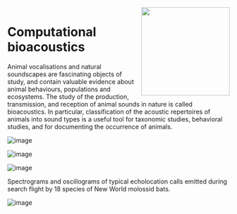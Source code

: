 
<img align="right" width="200" height="200" src="https://avatars.githubusercontent.com/u/115706761?s=400&u=7c6cae892816e172b0b7eef99f2d32adb948c6ad&v=4">

# Computational bioacoustics

Animal vocalisations and natural soundscapes are fascinating objects of study, and contain valuable evidence about animal behaviours, populations and ecosystems.
The study of the production, transmission, and reception of animal sounds in nature is called bioacoustics.
In particular, classification of the acoustic repertoires of animals into sound types is a useful tool for taxonomic studies, behavioral studies, and for documenting the occurrence of animals.


![image](https://github.com/HR-DATA-FABRIC/CLASSIFYING_ANIMAL_SOUNDS-with-MACHINE_LEARNING/assets/684692/f48cc7d4-8497-4610-93ef-a18c219f5546)



![image](https://github.com/HR-DATA-FABRIC/CLASSIFYING_ANIMAL_SOUNDS-with-MACHINE_LEARNING/assets/684692/3273ff1c-bbec-49f6-a89d-157202d18773)

![image](https://github.com/HR-DATA-FABRIC/CLASSIFYING_ANIMAL_SOUNDS-with-MACHINE_LEARNING/assets/684692/e2ad7597-484b-40d3-b02e-15ca445b0a9b)

Spectrograms and oscillograms of typical echolocation calls emitted during search flight by 18
species of New World molossid bats.


![image](https://github.com/HR-DATA-FABRIC/CLASSIFYING_ANIMAL_SOUNDS-with-MACHINE_LEARNING/assets/684692/2bd3776f-9e19-4da3-82bb-32f77fb7e187)